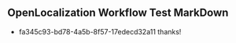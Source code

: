 ## OpenLocalization Workflow Test MarkDown
* fa345c93-bd78-4a5b-8f57-17edecd32a11 thanks!

<!--HONumber=Jul16_HO3-->


